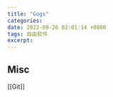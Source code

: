 ```yaml
---
title: "Gogs"
categories: 
date: 2022-09-26 02:01:14 +0800
tags: 自由软件
excerpt: 
---
```









## Misc

[[Git]]



